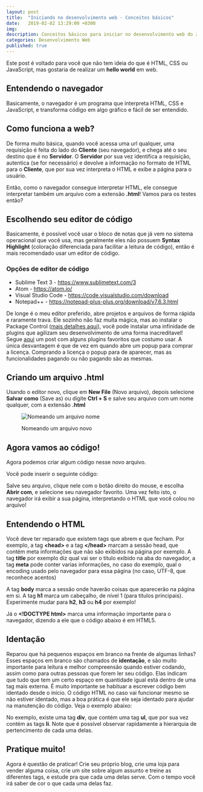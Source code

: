 ```yaml
---
layout: post
title:  "Iniciando no desenvolvimento web - Conceitos básicos"
date:   2019-02-02 13:29:00 +0300
img:
description: Conceitos básicos para iniciar no desenvolvimento web do zero.
categories: Desenvolvimento Web
published: true
---
```


<p>Este post é voltado para você que não tem ideia do que é HTML, CSS ou JavaScript, mas gostaria de realizar um <strong>hello world</strong> em web.</p>

<h2>Entendendo o navegador</h2>

<p>Basicamente, o navegador é um programa que interpreta HTML, CSS e JavaScript, e transforma código em algo gráfico e fácil de ser entendido.</p>

<h2>Como funciona a web?</h2>

<p>De forma muito básica, quando você acessa uma url qualquer, uma requisição é feita do lado do <strong>Cliente</strong> (seu navegador), e chega até o seu destino que é no <strong>Servidor</strong>. O <strong>Servidor</strong> por sua vez identifica a requisição, autentica (se for necessário) e devolve a informação no formato de HTML para o <strong>Cliente</strong>, que por sua vez interpreta o HTML e exibe a página para o usuário.</p>

<p>Então, como o navegador consegue interpretar HTML, ele consegue interpretar também um arquivo com a extensão <strong>.html</strong>! Vamos para os testes então?</p>

<h2>Escolhendo seu editor de código</h2>

<p>Basicamente, é possível você usar o bloco de notas que já vem no sistema operacional que você usa, mas geralmente eles não possuem <strong>Syntax Highlight</strong> (coloração diferenciada para facilitar a leitura de código), então é mais recomendado usar um editor de código.</p>

<h3>Opções de editor de código</h3>

<ul>
  <li>Sublime Text 3 - <a href="https://www.sublimetext.com/3" target="_blank">https://www.sublimetext.com/3</a></li>
  <li>Atom - <a href="https://atom.io/" target="_blank">https://atom.io/</a></li>
  <li>Visual Studio Code - <a href="https://code.visualstudio.com/download" target="_blank">https://code.visualstudio.com/download</a></li>
  <li>Notepad++ - <a href="https://notepad-plus-plus.org/download/v7.6.3.html" target="_blank">https://notepad-plus-plus.org/download/v7.6.3.html</a></li>
</ul>


<p>De longe é o meu editor preferido, abre projetos e arquivos de forma rápida e raramente trava. Ele sozinho não faz muita mágica, mas ao instalar o Package Control (<a href="{{ "/instalando-package-control-sublime" | prepend: site.baseurl }}" target="_blank">mais detalhes aqui</a>), você pode instalar uma infinidade de plugins que agilizam seu desenvolvimento de uma forma inacreditavel! Segue <a href="{{ "/plugins-interessantes-sublime" | prepend: site.baseurl }}" target="_blank">aqui</a> um post com alguns plugins favoritos que costumo usar. A única desvantagem é que de vez em quando abre um popup para comprar a licença. Comprando a licença o popup para de aparecer, mas as funcionalidades pagando ou não pagando são as mesmas.</p>

<h2>Criando um arquivo .html</h2>

<p>Usando o editor novo, clique em <strong>New File</strong> (Novo arquivo), depois selecione <strong>Salvar como</strong> (Save as) ou digite <strong>Ctrl + S</strong> e salve seu arquivo com um nome qualquer, com a extensão <strong>.html</strong></p>

<figure>
  <p>
    <img src="{{ "/assets/img/saveas.png" | prepend: site.baseurl }}" alt="Nomeando um arquivo nome" class="center-img">
  </p>
  <figcaption>
    Nomeando um arquivo novo
  </figcaption>
</figure>

<h2>Agora vamos ao código!</h2>

<p>Agora podemos criar algum código nesse novo arquivo.</p>

<p>Você pode inserir o seguinte código:</p>

<script src="https://gist.github.com/HugoTamaki/0aeaaed3323d9cd8e71f8b91aa96007a.js"></script>

<p>Salve seu arquivo, clique nele com o botão direito do mouse, e escolha <strong>Abrir com</strong>, e selecione seu navegador favorito. Uma vez feito isto, o navegador irá exibir a sua página, interpretando o HTML que você colou no arquivo!</p>

<h2>Entendendo o HTML</h2>

<p>Você deve ter reparado que existem tags que abrem e que fecham. Por exemplo, a tag <strong>&lt;head&gt;</strong> e a tag <strong>&lt;/head&gt;</strong> marcam a sessão head, que contém meta informações que não são exibidos na página por exemplo. A tag <strong>title</strong> por exemplo diz qual vai ser o titulo exibido na aba do navegador, a tag <strong>meta</strong> pode conter varias informações, no caso do exemplo, qual o encoding usado pelo navegador para essa página (no caso, UTF-8, que reconhece acentos)</p>

<p>A tag <strong>body</strong> marca a sessão onde haverão coisas que aparecerão na página em si. A tag <strong>h1</strong> marca um cabeçalho, de nível 1 (para títulos principais). Experimente mudar para <strong>h2</strong>, <strong>h3</strong> ou <strong>h4</strong> por exemplo!</p>

<p>Já o <strong>&lt;!DOCTYPE html&gt;</strong> marca uma informação importante para o navegador, dizendo a ele que o código abaixo é em HTML5.</p>

<h2>Identação</h2>

<p>Reparou que há pequenos espaços em branco na frente de algumas linhas? Esses espaços em branco são chamados de <strong>identação</strong>, e são muito importante para leitura e melhor compreensão quando estiver codando, assim como para outras pessoas que forem ler seu código. Elas indicam que tudo que tem um certo espaço em quantidade igual está dentro de uma tag mais externa. É muito importante se habituar a escrever código bem identado desde o início. O código HTML no caso vai funcionar mesmo se não estiver identado, mas a boa prática é que ele seja identado para ajudar na manutenção do código. Veja o exemplo abaixo:</p>

<script src="https://gist.github.com/HugoTamaki/26cd6399a965805e07a3533faabf5cc8.js"></script>

<p>No exemplo, existe uma tag <strong>div</strong>, que contém uma tag <strong>ul</strong>, que por sua vez contém as tags <strong>li</strong>. Note que é possível observar rapidamente a hierarquia de pertencimento de cada uma delas.</p>

<h2>Pratique muito!</h2>

<p>Agora é questão de praticar! Crie seu próprio blog, crie uma loja para vender alguma coisa, crie um site sobre algum assunto e treine as diferentes tags, e estude pra que cada uma delas serve. Com o tempo você irá saber de cor o que cada uma delas faz.</p>
